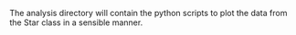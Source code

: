 The analysis directory will contain the python scripts to plot the data from the Star class in a sensible manner.